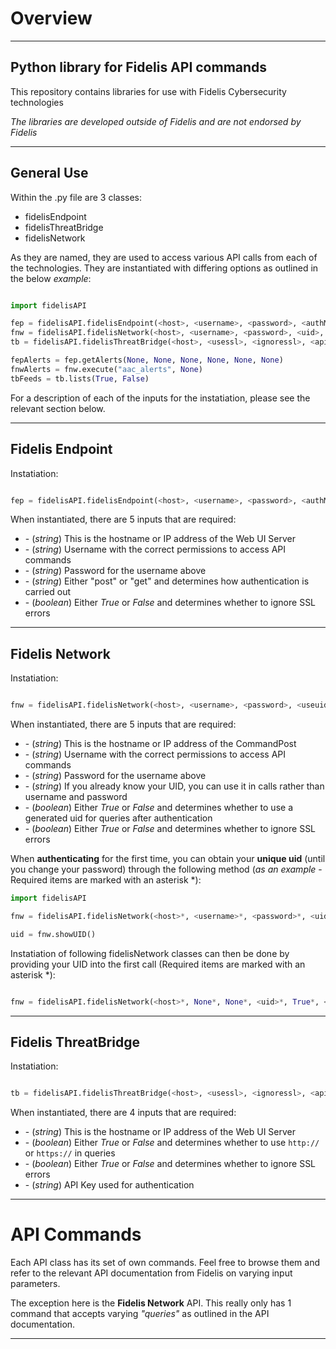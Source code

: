 # Overview
___
## Python library for Fidelis API commands

This repository contains libraries for use with Fidelis Cybersecurity technologies

*The libraries are developed outside of Fidelis and are not endorsed by Fidelis*
___
## General Use

Within the .py file are 3 classes:

- fidelisEndpoint
- fidelisThreatBridge
- fidelisNetwork

As they are named, they are used to access various API calls from each of the technologies. They are instantiated with differing options as outlined in the below *example*:

```python

import fidelisAPI

fep = fidelisAPI.fidelisEndpoint(<host>, <username>, <password>, <authMethod>, <ignoressl>)
fnw = fidelisAPI.fidelisNetwork(<host>, <username>, <password>, <uid>, <useuid>, <ignoressl>)
tb = fidelisAPI.fidelisThreatBridge(<host>, <usessl>, <ignoressl>, <apikey>)

fepAlerts = fep.getAlerts(None, None, None, None, None, None)
fnwAlerts = fnw.execute("aac_alerts", None)
tbFeeds = tb.lists(True, False)

```

For a description of each of the inputs for the instatiation, please see the relevant section below.
___
## Fidelis Endpoint

Instatiation:
```python

fep = fidelisAPI.fidelisEndpoint(<host>, <username>, <password>, <authMethod>, <ignoressl>)

```

When instantiated, there are 5 inputs that are required:

- <host> - (*string*) This is the hostname or IP address of the Web UI Server
- <username> - (*string*) Username with the correct permissions to access API commands
- <password> - (*string*) Password for the username above
- <authMethod> - (*string*) Either "post" or "get" and determines how authentication is carried out
- <ignoressl> - (*boolean*) Either *True* or *False* and determines whether to ignore SSL errors
___
## Fidelis Network

Instatiation:

```python

fnw = fidelisAPI.fidelisNetwork(<host>, <username>, <password>, <useuid>, <ignoressl>)

```

When instantiated, there are 5 inputs that are required:

- <host> - (*string*) This is the hostname or IP address of the CommandPost
- <username> - (*string*) Username with the correct permissions to access API commands
- <password> - (*string*) Password for the username above
- <uid> - (*string*) If you already know your UID, you can use it in calls rather than username and password
- <useuid> - (*boolean*) Either *True* or *False* and determines whether to use a generated uid for queries after authentication
- <ignoressl> - (*boolean*) Either *True* or *False* and determines whether to ignore SSL errors
  
When **authenticating** for the first time, you can obtain your **unique uid** (until you change your password) through the following method (*as an example* - Required items are marked with an asterisk \*):

```python
import fidelisAPI

fnw = fidelisAPI.fidelisNetwork(<host>*, <username>*, <password>*, <uid>, <useuid>, <ignoressl>)

uid = fnw.showUID()

```
Instatiation of following fidelisNetwork classes can then be done by providing your UID into the first call (Required items are marked with an asterisk \*):

```python

fnw = fidelisAPI.fidelisNetwork(<host>*, None*, None*, <uid>*, True*, <ignoressl>)

```

___
## Fidelis ThreatBridge

Instatiation:

```python

tb = fidelisAPI.fidelisThreatBridge(<host>, <usessl>, <ignoressl>, <apikey>)`

```

When instantiated, there are 4 inputs that are required:

- <host> - (*string*) This is the hostname or IP address of the Web UI Server
- <usessl> - (*boolean*) Either *True* or *False* and determines whether to use `http://` or `https://` in queries
- <ignoressl> - (*boolean*) Either *True* or *False* and determines whether to ignore SSL errors
- <apikey> - (*string*) API Key used for authentication
___
# API Commands

Each API class has its set of own commands. Feel free to browse them and refer to the relevant API documentation from Fidelis on varying input parameters.

The exception here is the **Fidelis Network** API. This really only has 1 command that accepts varying *"queries"* as outlined in the API documentation.
___
